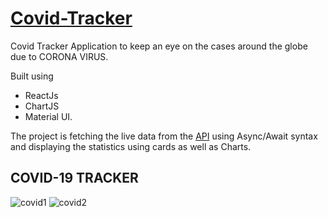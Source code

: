 # [Covid-Tracker](http://corona19-track.herokuapp.com)
Covid Tracker Application to keep an eye on the cases around the globe due to CORONA VIRUS.

Built using 
   - ReactJs
   - ChartJS
   - Material UI.

The project is fetching the live data from the [API](https://covid19.mathdro.id/api "api") using Async/Await syntax and displaying the statistics using cards as well as Charts. 

## COVID-19 TRACKER
![covid1](https://user-images.githubusercontent.com/47072868/90309428-39c17900-df06-11ea-9c90-b7d6ca4b538d.PNG)
![covid2](https://user-images.githubusercontent.com/47072868/90309434-41811d80-df06-11ea-8f0f-3fec8be43b80.PNG)
